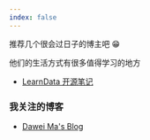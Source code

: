 ```yaml
---
index: false
---
```


推荐几个很会过日子的博主吧 😁

他们的生活方式有很多值得学习的地方

- [LearnData 开源笔记](https://newzone.top/)

### 我关注的博客

- [Dawei Ma's Blog][]

​​<!-- +++++++++ 下面是引用式链接 +++++++++ -->

[Dawei Ma's Blog]: https://www.bmpi.dev/
